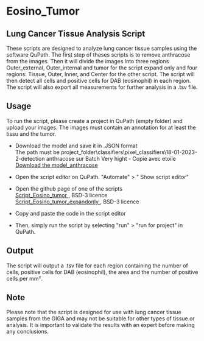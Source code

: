 # Eosino_Tumor



## Lung Cancer Tissue Analysis Script

These scripts are designed to analyze lung cancer tissue samples using the software QuPath. The first step of theses scripts is to remove anthracose from the images. Then it will divide the images into three regions Outer_external, Outer_internal and tumor for the script expand only and four regions: Tissue, Outer, Inner, and Center for the other script. The script will then detect all cells and positive cells for DAB (eosinophil) in each region. The script will also export all measurements for further analysis in a .tsv file.

## Usage

To run the script, please create a project in QuPath (empty folder) and upload your images. The images must contain an annotation for at least the tissu and the tumor.
* Download the model and save it in .JSON format </br> 
The path must be project_folder\classifiers\pixel_classifiers\18-01-2023- 2-detection anthracose sur Batch Very hight - Copie avec etoile  </br>
[Download the model_anthracose ](https://raw.githubusercontent.com/AlexHego/Eosino_Tumor/main/anthracose.json) </br>

* Open the script editor on QuPath. "Automate" > " Show script editor" </br>
* Open the github page of one of the scripts </br>
[ Script_Eosino_tumor ](https://github.com/AlexHego/Eosino_Tumor/blob/main/Script_Eosino_Tumor.groovy) , BSD-3 licence </br>
[ Script_Eosino_tumor_expandonly ](https://github.com/AlexHego/Eosino_Tumor/blob/main/Script_Eosino_Tumor_expandonly.groovy) , BSD-3 licence </br>

* Copy and paste the code in the script editor
* Then, simply run the script by selecting "run" > "run for project" in QuPath.


## Output

The script will output a .tsv file for each region containing the number of cells, positive cells for DAB (eosinophil), the area and the number of positive cells per mm².

## Note

Please note that the script is designed for use with lung cancer tissue samples from the GIGA and may not be suitable for other types of tissue or analysis. It is important to validate the results with an expert before making any conclusions.



